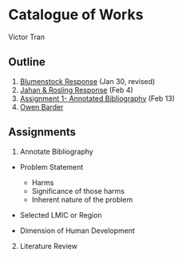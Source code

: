 # Catalogue of Works

Victor Tran

## Outline

1. [Blumenstock Response](https://vtran03.github.io/workshop/Blumenstock) (Jan 30, revised)
2. [Jahan & Rosling Response](https://vtran03.github.io/workshop/jahan_rosling) (Feb 4)
3. [Assignment 1- Annotated Bibliography](https://vtran03.github.io/workshop/assignment_1) (Feb 13)
4. [Owen Barder](https://vtran03.github.io/workshop/owen_barder)


## Assignments

1. Annotate Bibliography
  - Problem Statement
    - Harms
    - Significance of those harms
    - Inherent nature of the problem
  - Selected LMIC or Region
  
  
  - Dimension of Human Development
  
  
 2. Literature Review
